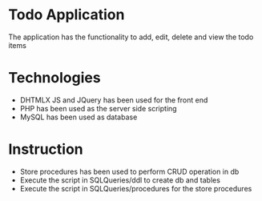 # Todo Application
The application has the functionality to add, edit, delete and view the todo items

# Technologies
- DHTMLX JS and JQuery has been used for the front end
- PHP has been used as the server side scripting
- MySQL has been used as database

# Instruction
- Store procedures has been used to perform CRUD operation in db
- Execute the script in SQLQueries/ddl to create db and tables
- Execute the script in SQLQueries/procedures for the store procedures
